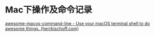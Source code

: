 # Mac下操作及命令记录

[awesome-macos-command-line - Use your macOS terminal shell to do awesome things. (herrbischoff.com)](https://git.herrbischoff.com/awesome-macos-command-line/about/)